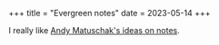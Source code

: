 +++
title = "Evergreen notes"
date = 2023-05-14
+++

I really like [Andy Matuschak's ideas on notes](https://notes.andymatuschak.org/z4SDCZQeRo4xFEQ8H4qrSqd68ucpgE6LU155C).
